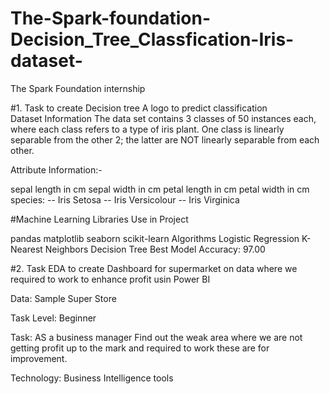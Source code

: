 # The-Spark-foundation-Decision_Tree_Classfication-Iris-dataset-
The Spark Foundation internship 

#1.  Task  to create Decision tree A logo to predict classification   
Dataset Information
The data set contains 3 classes of 50 instances each, where each class refers to a type of iris plant. One class is linearly separable from the other 2; the latter are NOT linearly separable from each other.

Attribute Information:-

sepal length in cm
sepal width in cm
petal length in cm
petal width in cm
species: -- Iris Setosa -- Iris Versicolour -- Iris Virginica

#Machine Learning Libraries Use in Project

pandas
matplotlib
seaborn
scikit-learn
Algorithms
Logistic Regression
K-Nearest Neighbors
Decision Tree
Best Model Accuracy: 97.00
 
 
 #2. Task EDA to create Dashboard for supermarket on data where we required to work to enhance profit usin Power BI 

 
Data: Sample Super Store 

Task Level: Beginner 

Task: AS a business manager Find out the weak area where we are not getting profit up to the mark and required to work these are for improvement.

Technology: Business Intelligence tools 
